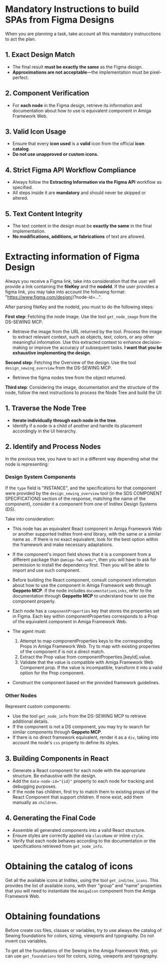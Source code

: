 # Mandatory Instructions to build SPAs from Figma Designs

When you are planning a task, take account all this mandatory instrucctions to act the plan.

## 1. Exact Design Match  
- The final result **must be exactly the same** as the Figma design.  
- **Approximations are not acceptable**—the implementation must be pixel-perfect.  

## 2. Component Verification  
- For **each node** in the Figma design, retrieve its information and documentation about how to use is equivalent component in Amiga Framework Web.  

## 3. Valid Icon Usage  
- Ensure that every **icon used** is a **valid** icon from the official **icon catalog**.  
- **Do not use unapproved or custom icons.**  

## 4. Strict Figma API Workflow Compliance  
- Always follow the **Extracting Information via the Figma API** workflow as specified.  
- All steps inside it are **mandatory** and should never be skipped or altered.  

## 5. Text Content Integrity  
- The text content in the design must be **exactly the same** in the final implementation.  
- **No modifications, additions, or fabrications** of text are allowed.

# Extracting information of Figma Design

Always you receive a Figma link, take into consideration that the user will provide a link containing the **fileKey** and the **nodeId**. If the user provides a figma link, you may take into account the following format: "https://www.figma.com/design/<fileKey>/<fileName>?node-id=<nodeId>...".

After parsing fileKey and the nodeId, you must to do the following steps:

**First step**: Fetching the node image. Use the tool `get_node_image` from the DS-SEWING MCP.
  - Retrieve the image from the URL returned by the tool. Process the image to extract relevant context, such as objects, text, colors, or any other meaningful information. Use this extracted context to enhance decision-making or improve the accuracy of subsequent tasks. **I want that you be exhaustive implementing the design**.

**Second step**: Fetching the Overview of the design. Use the tool `design_sewing_overview` from the DS-SEWING MCP.
  - Retrieve the figma nodes tree from the object returned.

**Third step**: Considering the image, documentation and the structure of the node, follow the next instructions to process the Node Tree and build the UI:
 
  ## 1. Traverse the Node Tree  
  - **Iterate individually through each node in the tree**.  
  - Identify if a node is a child of another and handle its placement accordingly in the UI hierarchy.
  
  ## 2. Identify and Process Nodes

  In the previous tree, you have to act in a different way depending what the node is representing:

  ### Design System Components  
  If the `type` field is "INSTANCE", and the specifications for that component were provided by the `design_sewing_overview` tool (in the SDS COMPONENT SPECIFICATIONS section of the response, matching the name of the component), consider it a component from one of Inditex Design Systems (DS).
  
  Take into consideration:
  
  - This node has an equivalent React component in Amiga Framework Web or another supported Inditex front-end library, with the same or a similar name as <NameOfComponent>. If there is no exact equivalent, look for the best option within the framework and make necessary adaptations.
  - If the component's import field shows that it is a component from a different package than `@amiga-fwk-web/*`, then you will have to ask for permission to install the dependency first. Then you will be able to import and use such component.
  - Before building the React component, consult component information about how to use the component in Amiga Framework web through **Geppeto MCP**. If the node includes `documentationLinks`, refer to the documentation through **Geppetto MCP** to understand how to use the component properly.
  - Each node has a `componentProperties` key that stores the properties set in Figma. Each key within componentProperties corresponds to a Prop of the equivalent component in Amiga Framework Web.
  - The agent must:
    1. Attempt to map componentProperties keys to the corresponding Props in Amiga Framework Web. Try to map with existing properties of the component if is not a direct match.
    2. Extract the Prop value from componentProperties.[keyId].value.
    3. Validate that the value is compatible with Amiga Framework Web Component prop. If the value is incompatible, transform it into a valid option for the Prop component.
  
  - Construct the component based on the provided framework guidelines.  
  
  ### Other Nodes  
  Represent custom components:
  - Use the tool `get_node_info` from the DS-SEWING MCP to retrieve additional details.
  - If the component is not a DS component, you may try to search for similar components through **Geppeto MCP**.  
  - If there is no direct framework equivalent, render it as a `div`, taking into account the node's `css` property to define its styles.  
  
  ## 3. Building Components in React  
  - Generate a React component for each node with the appropriate structure. Be exhaustive with the design.
  - Add the `data-node-id="{id}"` property to each node for tracking and debugging purposes.  
  - If the node has children, first try to match them to existing props of the React Component that support children. If none exist, add them manually as `children`.  
  
  ## 4. Generating the Final Code  
  - Assemble all generated components into a valid React structure.  
  - Ensure styles are correctly applied via `className` or inline `style`. 
  - Verify that each node behaves according to the documentation or the specifications retrieved from `get_node_info`.   

# Obtaining the catalog of icons

Get all the available icons at Inditex, using the tool `get_inditex_icons`. This provides the list of available icons, with their "group" and "name" properties that you will need to instantiate the `AmigaIcon` component from the Amiga Framework Web.

# Obtaining foundations

Before create css files, classes or variables, try to use always the catalog of Sewing foundations for colors, sizing, viewports and typography. Do not invent css variables.

To get all the foundations of the Sewing in the Amiga Framework Web, yoi can use `get_foundations` tool for colors, sizing, viewports and typography.
